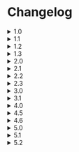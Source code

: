 # Changelog

<details>
<summary>1.0</summary>
    <br>
    <details>
    <summary>1.0.0 - (22/7/24 4:45pm)</summary>
    - Files and IDE Setup
    </details>
    <details>
    <summary>1.0.1 - (22/7/24 4:50pm)</summary>
    - Update Logo
    </details>
    <br>
</details>

<details>
<summary>1.1</summary>
    <br>
    <details>
    <summary>1.1.0 - (22/7/24 5:25pm)</summary>
    - Connected Project to Github
    </details>
    <details>
    <summary>1.1.1 - (22/7/24 5:35pm)</summary>
    - Set logo on GitHub repository
    </details>
    <details>
    <summary>1.1.2 - (22/7/24 5:45pm)</summary>
    - Update README
    <br>
    - Revert logo change on GitHub repository
    </details>
    <br>
</details>

<details>
<summary>1.2</summary>
    <br>
    <details>
    <summary>1.2.0 - (22/7/24 9:25pm)</summary>
    - Add Permission in manifest.json.
    <br>
    - Create a Preference page.
    <br>
    - Change icon from dark/light with toggle in preferences.
    </details>
    <details>
    <summary>1.2.1 - (22/7/24 9:50pm)</summary>
    - Fixed a bug that caused a scroll bar to appear when in preferences
    <br>
    - Moved inline CSS into separate styles.css file.
    </details>
    <details>
    <summary>1.2.2 - (22/7/24 10:00pm)</summary>
    - Reformatted the README to include "Note" sections
    </details>
    <details>
    <summary>1.2.2.1 - (22/7/24 10:10pm)</summary>
    - Altered [Versioning Convention](#versioning-convention) in README
    <br>
    - Changed email in Contact
    <br>
    - Added same page link in README
    </details>
    <details>
    <summary>1.2.2.2 - (23/7/24 8:45am)</summary>
    - Updated Changelog format.
    <br>
    - Add Reset Behaviour in README
    </details>
    <details>
    <summary>1.2.2.3 - (23/7/24 8:55am)</summary>
    - Added line breaks in version history.
    <br>
    - Updated Reset Behaviour in README
    </details>
    <details>
    <summary>1.2.2.4 - (23/7/24 9:00am)</summary>
    - Minor Wording Changes.
    </details>
    <details>
    <summary>1.2.2.5 - (23/7/24 9:20am)</summary>
    - Testing formatting changes.
    </details>
    <details>
    <summary>1.2.2.6 - (23/7/24 9:25am)</summary>
    - Fixed formatting bug
    </details>
    <details>
    <summary>1.2.2.7 - (23/7/24 9:30am)</summary>
    - Update Formatting
    </details>
    <details>
    <summary>1.2.2.8 - (23/7/24 9:40am)</summary>
    - Testing
    </details>
    <details>
    <summary>1.2.2.9 - (23/7/24 9:45am)</summary>
    - Further Testing
    </details>
    <details>
    <summary>1.2.2.10 - (23/7/24 9:46am)</summary>
    - Fixed Bug
    </details>
    <details>
    <summary>1.2.2.11 - (23/7/24 9:46am)</summary>
    - Testing
    </details>
    <details>
    <summary>1.2.2.12 - (23/7/24 9:50am)</summary>
    - Testing
    </details>
    <details>
    <summary>1.2.2.13 - (23/7/24 9:55am)</summary>
    - Testing
    </details>
    <details>
    <summary>1.2.2.14 - (23/7/24 10:00am)</summary>
    - README formatted.
    </details>
    <details>
    <summary>1.2.2.15 - (23/7/24 10:45am)</summary>
    - Further Testing of iframe.
    <br>
    - Moved Bulma link
    </details>
    <br>
</details>

<details>
<summary>1.3</summary>
    <br>
    <details>
    <summary>1.3.0 - (24/7/24 6:20pm)</summary>
    - Created Button for Modal with Input for Barcode Number to be entered in.
    <br>
    - Retrieve Barcode Number from input.
    </details>
    <details>
    <summary>1.3.0.1 - (24/7/24 6:25pm)</summary>
    - Fixed formatting error on README
    </details>
    <details>
    <summary>1.3.0.2 - (24/7/24 8:00pm)</summary>
    - Update Formatting
    </details>
    <br>
</details>

<details>
<summary>2.0</summary>
    <br>
    <details>
    <summary>2.0.0 - (25/7/24 9:50am)</summary>
    - Send request for product information to OpenFoodFacts API
    <br>
    - Retrieve data from API.
    </details>
    <details>
    <summary>2.0.1 - (25/7/24 10:30am)</summary>
    - Commented out code.
    <br>
    - Added more error detection in API requests.
    <br>
    - Added more debugging statements
    <br>
    - Updated icons
    </details>
    <details>
    <summary>2.0.2 - (26/7/24 10:20am)</summary>
    - Create Functions to load or remove HTML content.
    <br>
    - Created basic navbar code.
    <br>
    - Minor wording changes.
    </details>
    <details>
    <summary>2.0.3 - (26/7/24 10:25am)</summary>
    - Create folder for all additional HTML pages.
    </details>
    <details>
    <summary>2.0.4 - (26/7/24 10:30am)</summary>
    - Added basic footer code.
    </details>
    <details>
    <summary>2.0.4.1 - (26/7/24 10:35am)</summary>
    - Bug Fix
    </details>
    <br>
</details>

<details>
<summary>2.1</summary>
    <br>
    <details>
    <summary>2.1.0 - (29/7/24 1:50pm)</summary>
    - Create seperate output page that embeds in main page.
    <br>
    - Output data retrieved through API.
    </details>
    <details>
    <summary>2.1.1 - (29/7/24 2:40pm)</summary>
    - Updated footer
    <br>
    - Fixed header and footer to top and bottom of page.
    </details>
    <details>
    <summary>2.1.2 - (29/7/24 3:15pm)</summary>
    - Added css properties
    <br>
    - Created a header.
    <br>
    - Added another logo
    </details>
    <details>
    <summary>2.1.2.1 - (29/7/24 6:05pm)</summary>
    - Minor Formatting Changes.
    <br>
    - Testing translation tools
    </details>
    <details>
    <summary>2.1.3 - (30/7/24 9:50am)</summary>
    - Changed the color of the footer.
    <br>
    - Fixed an error where outputted data would be in another language.
    </details>
    <details>
    <summary>2.1.3.1 - (30/7/24 10:20am)</summary>
    - Added a Note output field to state if English is not available.
    </details>
    <details>
    <summary>2.1.3.2 - (30/7/24 10:25am)</summary>
    - Fixed a bug where navbar and footer would disappear when manual entry modal was opened.
    </details>
    <br>
</details>

<details>
<summary>2.2</summary>
    <br>
    <details>
    <summary>2.2.0 - (6/8/24 10:45am)</summary>
    - Created form for account creation
    <br>
    - Edited Navbar
    <br>
    - Added another image.
    <br>
    - Added more minor changes.
    </details>
    <details>
    <summary>2.2.1 - (7/8/24 1:45pm)</summary>
    - Saved details to local storage.
    </details>
    <details>
    <summary>2.2.2 - (7/8/24 2:05pm)</summary>
    - Create signup page
    </details>
    <details>
    <summary>2.2.3 - (11/8/24 5:00pm)</summary>
    - Code Restructure
    <br>
    - Fixed a bug with the modal
    <br>
    - Adjusted Permissions
    </details>
    <details>
    <summary>2.2.3.1 - (11/8/24 5:05pm)</summary>
    - Removed sign up page
    </details>
    <br>
</details>

<details>
<summary>2.3</summary>
    <br>
    <details>
    <summary>2.3.0 - (11/8/24 5:25pm)</summary>
    - Major Code Structure Rework
    </details>
    <details>
    <summary>2.3.1 - (11/8/24 5:35pm)</summary>
    - Added Navbar and Footer to preferences
    <br>
    - Fixed Styling bug for preferences
    <br>
    - Commented and Formatted Code
    </details>
    <details>
    <summary>2.3.2 - (11/8/24 6:10pm)</summary>
    - Fixed navbar item colouring
    <br>
    - Fixed column width to fit smaller size
    <br>
    - Use navbar settings button instead
    </details>
    <br>
</details>

<details>
<summary>3.0</summary>
    <br>
    <details>
    <summary>3.0.0 - (11/8/24 8:20pm)</summary>
    - Detect Barcode Number from an image Uploaded
    </details>
    <br>
</details>

<details>
<summary>3.1</summary>
    <br>
    <details>
    <summary>3.1.0 - (11/8/24 8:55pm)</summary>
    - Output data after barcode number is scanned from an image
    </details>
    <details>
    <summary>3.1.0.1 - (12/8/24 1:45pm)</summary>
    - Fixed modal sizing
    <br>
    - Moved image upload into section
    </details>
    <details>
    <summary>3.1.0.2 - (12/8/24 2:05pm)</summary>
    - Minor Changes
    </details>
    <br>
</details>

<details>
<summary>4.0</summary>
    <br>
    <details>
    <summary>4.0.0 - (12/8/24 8:45pm)</summary>
    - Automatic Scan implemented
    <br>
    - Styling improvements
    </details>
    <details>
    <summary>4.0.1 - (13/8/24 10:20am)</summary>
    - Moved signup button to navbar, and only accessible from main page.
    <br>
    - Improved file upload styling
    </details>
    <details>
    <summary>4.0.1.1 - (13/8/24 10:45am)</summary>
    - Added profile navbar-item
    <br>
    - Added class to hide or view signup/profile depending on the user's circumstances.
    </details>
    <details>
    <summary>4.0.2 - (14/8/24 1:55pm)</summary>
    - Greeting depending on time with username added
    </details>
    <details>
    <summary>4.1.0 - (15/8/24 10:15am)</summary>
    - Added Password Validity Tests.
    <br>
    - Alert user of invalid password or blank field.
    <br>
    - Added signup check on load.
    </details>
    <details>
    <summary>4.2.0 - (15/8/24 10:30am)</summary>
    - Added Email Validity Tests
    <br>
    - Styled Signup
    </details>
    <details>
    <summary>4.2.1 - (15/8/24 10:45am)</summary>
    - Only show preferences button if signed up
    <br>
    - Added home redirect in preferences page.
    <br>
    - Bug fixes and improvements
    </details>
    <details>
    <summary>4.2.2 - (19/8/24 5:40pm)</summary>
    - Added vegan and vegetarian selection option that saves to local storage.
    </details>
    <details>
    <summary>4.2.3 - (19/8/24 8:15pm)</summary>
    - Output now also includes the image
    <br>
    - README also includes compatability section
    </details>
    <details>
    <summary>4.2.3.1 - (19/8/24 8:25pm)</summary>
    - Minor Changes
    </details>
    <details>
    <summary>4.3.0 - (19/8/24 9:45pm)</summary>
    - Implemented Carousel
    <br>
    - Formatting Changes
    </details>
    <details>
    <summary>4.4.0 - (20/8/24 9:55am)</summary>
    - Fixed Height of Carousel
    <br>
    - Output information on carousel.
    <br>
    - Removed need for output page.
    </details>
    <details>
    <summary>4.4.1 - (20/8/24 10:25am)</summary>
    - Added carousel filler image for before an image is loaded
    <br>
    - Put product name on first carousel item with the image
    </details>
    <details>
    <summary>4.4.2 - (20/8/24 10:25am)</summary>
    - Vegan and Vegetarian checkboxes now use Chrome storage sync instead of local storage
    </details>
    <details>
    <summary>4.4.3 - (22/8/24 9:55am)</summary>
    - All items that previously used localStorage now use Chrome storage sync.
    </details>
    <details>
    <summary>4.4.4 - (22/8/24 10:20am)</summary>
    - Output checks if it is vegan/vegetarian safe
    <br>
    - Other changes to how the output functions
    </details>
    <details>
    <summary>4.4.4.1 - (22/8/24 10:25am)</summary>
    - Minor Changes to way vegetarian/vegan check works.
    </details>
    <details>
    <summary>4.4.5 - (22/8/24 10:45am)</summary>
    - Alerts user if the product is not vegetarian
    </details>
    <details>
    <summary>4.4.6 - (26/8/24 1:55pm)</summary>
    - Also alerts users if it is not vegan.
    </details>
    <details>
    <summary>4.4.7 - (26/8/24 9:15pm)</summary>
    - Displays the Nutritional Score on one of the Carousel Items.
    </details>
    <details>
    <summary>4.4.8 - (26/8/24 9:35pm)</summary>
    - Can add allergies to account and outputs in a list in settings page.
    </details>
    <details>
    <summary>4.4.9 - (26/8/24 10:20pm)</summary>
    - Detects if the product is allergy safe.
    </details>
    <details>
    <summary>4.4.9.1 - (27/8/24 9:35am)</summary>
    - Fixed bug where light/dark mode icon was permanently stuck on the dark icon.
    </details>
    <details>
    <summary>4.4.10 - (27/8/24 10:05am)</summary>
    - Added a tutorial modal that opens after signup.
    </details>
    <details>
    <summary>4.4.10.1 - (27/8/24 10:20am)</summary>
    - Added tutorial button in the navbar which is only available after signup
    </details>
    <details>
    <summary>4.4.11 - (27/8/24 10:35am)</summary>
    - Added a LICENSE.
    </details>
    <details>
    <summary>4.4.11.1 - (27/8/24 2:10pm)</summary>
    - Added link to GitHub.
    <br>
    - Commented out popup.html file
    </details>
    <details>
    <summary>4.4.11.2 - (27/8/24 2:10pm)</summary>
    - Commented out preferences.html file
    <br>
    - Fixed footer in preferences page.
    </details>
    <br>
</details>
<details>
<summary>4.5</summary>
    <br>
    <details>
    <summary>4.5.0 - (27/8/24 3:20pm)</summary>
    - Added Bulma locally instead of through web link.
    <br>
    - Commented out styles.css
    </details>
    <details>
    <summary>4.5.1 - (27/8/24 5:30pm)</summary>
    - Removed Profile item from navbar
    <br>
    - Commented out popup.js
    </details>
    <details>
    <summary>4.5.1.1 - (27/8/24 5:35pm)</summary>
    - Styling Changes
    </details>
    <details>
    <summary>4.5.2 - (27/8/24 5:55pm)</summary>
    - Updated License
    <br>
    - Added License section to README.
    </details>
    <details>
    <summary>4.5.2.1 - (27/8/24 6:00pm)</summary>
    - Minor LICENSE format change
    </details>
    <details>
    <summary>4.5.2.2 - (27/8/24 6:05pm)</summary>
    - Revert Change
    </details>
    <details>
    <summary>4.5.2.3 - (27/8/24 7:45pm)</summary>
    - Fix merging and syncing problem
    </details>
    <details>
    <summary>4.5.2.4 - (27/8/24 7:50pm)</summary>
    - Fix README and License bugs
    </details>
    <details>
    <summary>4.5.2.5 - (27/8/24 7:55pm)</summary>
    - Minor wording change
    </details>
    <details>
    <summary>4.5.3 - (28/8/24 10:00pm)</summary>
    - Added logout modal that is accessed from navbar
    </details>
    <br>
</details>

<details>
<summary>4.6</summary>
    <br>
    <details>
    <summary>4.6.0 - (28/8/24 10:25pm)</summary>
    - Password is now stored in hash and not plain text.
    </details>
    <details>
    <summary>4.6.1 - (29/8/24 9:45am)</summary>
    - Email is now also stored in hash and not plain text.
    </details>
    <br>
</details>

<details>
<summary>5.0</summary>
    <br>
    <details>
    <summary>5.0.0 - (29/8/24 10:15pm)</summary>
    - Upon Signup, a verification code is created.
    <br>
    - User is emailed their verification code.
    <br>
    - Verification Modal structure created.
    <br>
    - Added email function file
    <br>
    - Created dedicated Changelog file
    <br>
    - Created a docs folder.
    </details>
    <details>
    <summary>5.0.1 - (29/8/24 10:20pm)</summary>
    - Adjusted Code file structure.
    </details>
    <details>
    <summary>5.0.2 - (29/8/24 10:30pm)</summary>
    - Minor changes to viewable code in GitHub
    </details>
    <details>
    <summary>5.0.3 - (29/8/24 10:40pm)</summary>
    - Updated LICENSE
    <br>
    - Renamed email file from a min.js to just a js.
    </details>
    <br>
</details>

<details>
<summary>5.1</summary>
    <br>
    <details>
    <summary>5.1.0 - (1/9/24 5:05pm)</summary>
    - Added Verification Modal
    <br>
    - Implemented Verification Code after signing up.
    </details>
    <br>
</details>

<details>
<summary>5.2</summary>
    <br>
    <details>
    <summary>5.2.0 - (1/9/24 6:25pm)</summary>
    - Implemented Login Feature.
    </details>
    <details>
    <summary>5.2.0.1 - (2/9/24 1:35pm)</summary>
    - Verification Modal opens after signup, instead of Tutorial.
    </details>
    <details>
    <summary>5.2.0.2 - (2/9/24 1:50pm)</summary>
    - Changed Signup Verification Logic
    </details>
    <details>
    <summary>5.2.0.3 - (2/9/24 3:25pm)</summary>
    - Fixed problem where username was still shown after sign up
    </details>
    <br>
</details>